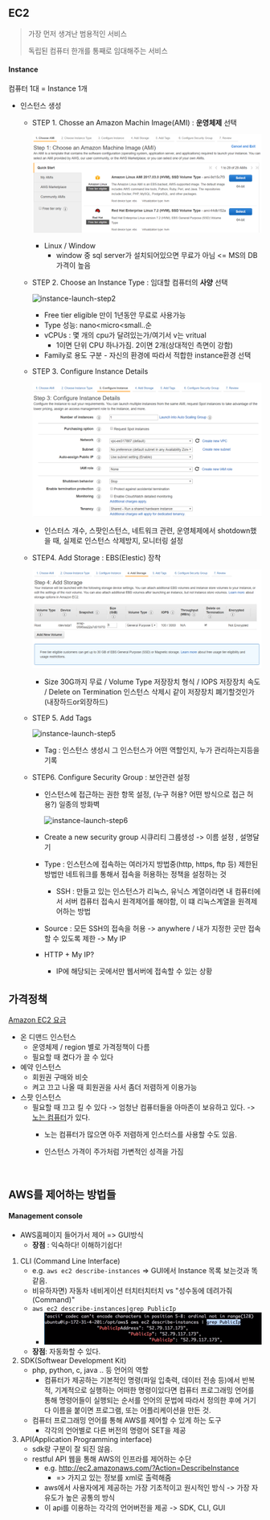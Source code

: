 ## EC2

> 가장 먼저 생겨난 범용적인 서비스
>
> 독립된 컴퓨터 한개를 통째로 임대해주는 서비스

#### Instance

컴퓨터 1대 = Instance 1개

- 인스턴스 생성

  - STEP 1.  Chosse an Amazon Machin Image(AMI) : **운영체제** 선택

    ![instance-launch-step1](..\img\instance-launch-step1.PNG)

    - Linux / Window
      - window 중 sql server가 설치되어있으면 무료가 아님 <= MS의 DB가격이 높음

  - STEP 2. Choose an Instance Type : 임대할 컴퓨터의 **사양** 선택

    ![instance-launch-step2](C:\Users\Juhyang\til\img\instance-launch-step2.PNG)

    - Free tier eligible 만이 1년동안 무료로 사용가능
    - Type 성능: nano<micro<small..순
    - vCPUs : 몇 개의 cpu가 달려있는가/여기서 v는 vritual 
      - 1이면 단위 CPU 하나가짐. 2이면 2개(상대적인 측면이 강함)
    - Family로 용도 구분 - 자신의 환경에 따라서 적합한 instance환경 선택

  - STEP 3. Configure Instance Details

    ![instance-launch-step3](..\img\instance-launch-step3.PNG)

    - 인스터스 개수, 스팟인스턴스, 네트워크 관련, 운영체제에서 shotdown했을 때,  실제로 인스턴스 삭제방지, 모니터링 설정

  - STEP4. Add Storage : EBS(Elestic) 장착

    ![instance-launch-step4](..\img\instance-launch-step4.PNG)

    - Size 30G까지 무료 / Volume Type 저장장치 형식 / IOPS 저장장치 속도 / Delete on Termination 인스턴스 삭제시 같이 저장장치 폐기할것인가(내장하드or외장하드)

  - STEP 5. Add Tags

    ![instance-launch-step5](C:\Users\Juhyang\til\img\instance-launch-step5.PNG)

    - Tag : 인스턴스 생성시 그 인스턴스가 어떤 역할인지, 누가 관리하는지등을 기록 

  - STEP6. Configure Security Group : 보안관련 설정

    - 인스턴스에 접근하는 권한 항목 설정, (누구 허용? 어떤 방식으로 접근 허용?) 일종의 방화벽

      ![instance-launch-step6](C:\Users\Juhyang\til\img\instance-launch-step6.PNG)

    - Create a new security group 시큐리티 그룹생성 -> 이름 설정 , 설명달기 

    - Type : 인스턴스에 접속하는 여러가지 방법중(http, https, ftp 등) 제한된 방법만 네트워크를 통해서 접속을 허용하는 정책을 설정하는 것

      - SSH : 만들고 있는 인스턴스가 리눅스, 유닉스 계열이라면 내 컴퓨터에서 서버 컴퓨터 접속시 원격제어를 해야함, 이 떄 리눅스계열을 원격제어하는 방법

    - Source : 모든 SSH의 접속을 허용 -> anywhere  / 내가 지정한 곳만 접속할 수 있도록 제한 -> My IP

    - HTTP + My IP?

      - IP에 해당되는 곳에서만 웹서버에 접속할 수 있는 상황

## 가격정책

[Amazon EC2 요금](https://aws.amazon.com/ko/ec2/pricing/)

- 온 디맨드 인스턴스
  - 운영체제 / region 별로 가격정책이 다름
  - 필요할 때 켰다가 끌 수 있다
- 예약 인스턴스
  - 회원권 구매와 비슷
  - 켜고 끄고 나올 때 회원권을 사서 좀더 저렴하게 이용가능
- 스팟 인스턴스
  - 필요할 때 끄고 킬 수 있다 -> 엄청난 컴퓨터들을 아마존이 보유하고 있다. -> <u>노는 컴퓨터</u>가 있다.
    - 노는 컴퓨터가 많으면 아주 저렴하게 인스터스를 사용할 수도 있음. 

    - 인스턴스 가격이 주가처럼 가변적인 성격을 가짐

      ​

## AWS를 제어하는 방법들

#### Management console

- AWS홈페이지 들어가서 제어 => GUI방식
  - **장점** : 익숙하다! 이해하기쉽다!

1. CLI (Command Line Interface)
   - e.g. `aws ec2 describe-instances` => GUI에서 Instance 목록 보는것과 똑같음.
   - 비유하자면) 자동차 네비게이션 터치터치터치 vs "성수동에 데려가줘(Command)"
   - `aws ec2 describe-instances|grep PublicIp`
     - ![grep](./img/grep.PNG)
   - **장점**: 자동화할 수 있다.
2. SDK(Softwear Development Kit)
   - php, python, c, java .. 등 언어의 역할 
     - 컴퓨터가 제공하는 기본적인 명령(파일 입축력, 데이터 전송 등)에서 반복적, 기계적으로 실행하는 어떠한 명령이있다면 컴퓨터 프로그래밍 언어를 통해 명령어들이 실행되는 순서를 언어의 문법에 따라서 정의한 후에 거기다 이름을 붙이면 프로그램, 또는 어플리케이션을 만든 것.
   - 컴퓨터 프로그래밍 언어를 통해 AWS를 제어할 수 있게 하는 도구
     - 각각의 언어별로 다른 버전의 명령어 SET을 제공
3. API(Application Programming interface)
   - sdk랑 구분이 잘 되진 않음.
   - restful API 웹을 통해 AWS의 인프라를 제어하는 수단
     - e.g. http://ec2.amazonaws.com/?Action=DescribeInstance
       - => 가지고 있는 정보를 xml로 출력해줌
     - aws에서 사용자에게 제공하는 가장 기초적이고 원시적인 방식 -> 가장 자유도가 높은 공통의 방식
     - 이 api를 이용하는 각각의 언어버전을 제공 -> SDK, CLI, GUI